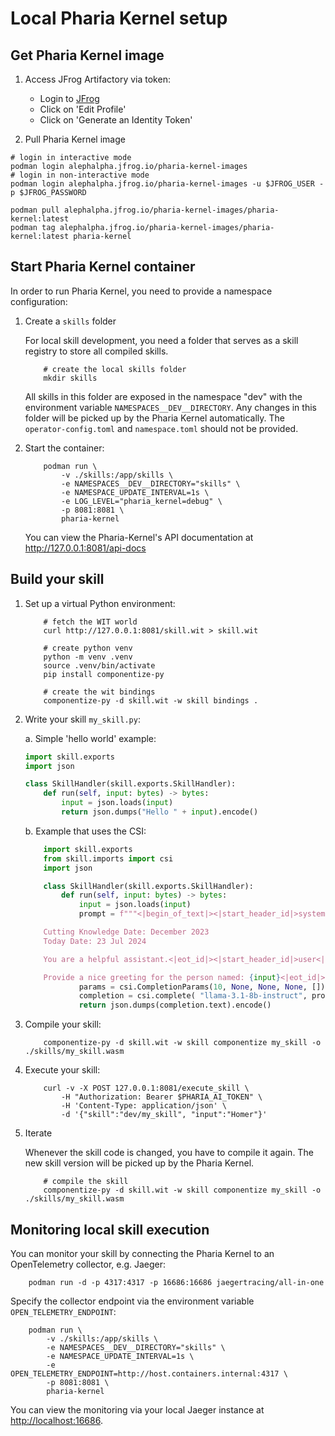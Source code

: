 
# Local Pharia Kernel setup

## Get Pharia Kernel image

1. Access JFrog Artifactory via token:
    * Login to [JFrog](https://alephalpha.jfrog.io/ui/login/)
    * Click on 'Edit Profile'
    * Click on 'Generate an Identity Token'

2. Pull Pharia Kernel image

```shell
# login in interactive mode
podman login alephalpha.jfrog.io/pharia-kernel-images
# login in non-interactive mode
podman login alephalpha.jfrog.io/pharia-kernel-images -u $JFROG_USER -p $JFROG_PASSWORD

podman pull alephalpha.jfrog.io/pharia-kernel-images/pharia-kernel:latest
podman tag alephalpha.jfrog.io/pharia-kernel-images/pharia-kernel:latest pharia-kernel
```

## Start Pharia Kernel container

In order to run Pharia Kernel, you need to provide a namespace configuration:

1. Create a `skills` folder

    For local skill development, you need a folder that serves as a skill registry to store all compiled skills.

    ```shell
        # create the local skills folder
        mkdir skills
    ```

    All skills in this folder are exposed in the namespace "dev" with the environment variable `NAMESPACES__DEV__DIRECTORY`.
    Any changes in this folder will be picked up by the Pharia Kernel automatically. The `operator-config.toml` and `namespace.toml` should not be provided.

2. Start the container:

    ```shell
        podman run \
            -v ./skills:/app/skills \
            -e NAMESPACES__DEV__DIRECTORY="skills" \
            -e NAMESPACE_UPDATE_INTERVAL=1s \
            -e LOG_LEVEL="pharia_kernel=debug" \
            -p 8081:8081 \
            pharia-kernel
    ```

    You can view the Pharia-Kernel's API documentation at <http://127.0.0.1:8081/api-docs>

## Build your skill

1. Set up a virtual Python environment:

    ```shell
        # fetch the WIT world
        curl http://127.0.0.1:8081/skill.wit > skill.wit

        # create python venv
        python -m venv .venv
        source .venv/bin/activate
        pip install componentize-py

        # create the wit bindings
        componentize-py -d skill.wit -w skill bindings .
    ```

2. Write your skill `my_skill.py`:

    a. Simple 'hello world' example:

    ```python
    import skill.exports
    import json

    class SkillHandler(skill.exports.SkillHandler):
        def run(self, input: bytes) -> bytes:
            input = json.loads(input)
            return json.dumps("Hello " + input).encode()
    ```

    b. Example that uses the CSI:

    ```python
        import skill.exports
        from skill.imports import csi
        import json

        class SkillHandler(skill.exports.SkillHandler):
            def run(self, input: bytes) -> bytes:
                input = json.loads(input)
                prompt = f"""<|begin_of_text|><|start_header_id|>system<|end_header_id|>

        Cutting Knowledge Date: December 2023
        Today Date: 23 Jul 2024

        You are a helpful assistant.<|eot_id|><|start_header_id|>user<|end_header_id|>

        Provide a nice greeting for the person named: {input}<|eot_id|><|start_header_id|>assistant<|end_header_id|>"""
                params = csi.CompletionParams(10, None, None, None, [])
                completion = csi.complete( "llama-3.1-8b-instruct", prompt, params)
                return json.dumps(completion.text).encode()
    ```

3. Compile your skill:

    ```shell
        componentize-py -d skill.wit -w skill componentize my_skill -o ./skills/my_skill.wasm
    ```

4. Execute your skill:

    ```shell
        curl -v -X POST 127.0.0.1:8081/execute_skill \
            -H "Authorization: Bearer $PHARIA_AI_TOKEN" \
            -H 'Content-Type: application/json' \
            -d '{"skill":"dev/my_skill", "input":"Homer"}'
    ```

5. Iterate

    Whenever the skill code is changed, you have to compile it again. The new skill version will be picked up by the Pharia Kernel.

    ```shell
        # compile the skill
        componentize-py -d skill.wit -w skill componentize my_skill -o ./skills/my_skill.wasm
    ```

## Monitoring local skill execution

You can monitor your skill by connecting the Pharia Kernel to an OpenTelemetry collector, e.g. Jaeger:

```shell
    podman run -d -p 4317:4317 -p 16686:16686 jaegertracing/all-in-one
```

Specify the collector endpoint via the environment variable `OPEN_TELEMETRY_ENDPOINT`:

```shell
    podman run \
        -v ./skills:/app/skills \
        -e NAMESPACES__DEV__DIRECTORY="skills" \
        -e NAMESPACE_UPDATE_INTERVAL=1s \
        -e OPEN_TELEMETRY_ENDPOINT=http://host.containers.internal:4317 \
        -p 8081:8081 \
        pharia-kernel
```

You can view the monitoring via your local Jaeger instance at <http://localhost:16686>.
